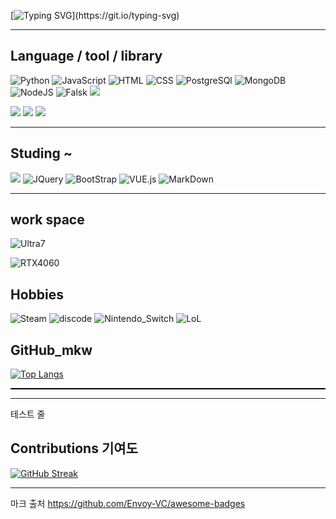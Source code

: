
[![Typing SVG](https://readme-typing-svg.demolab.com/?lines=Min_GitHub;hi~)](https://git.io/typing-svg)


<hr />

##             Language / tool / library
![Python](https://img.shields.io/badge/Python-14354C?style=for-the-badge&logo=python&logoColor=white)     <!-- python -->
![JavaScript](https://img.shields.io/badge/JavaScript-F7DF1E?style=for-the-badge&logo=JavaScript&logoColor=white)
![HTML](https://img.shields.io/badge/HTML-239120?style=for-the-badge&logo=html5&logoColor=white)
![CSS](https://img.shields.io/badge/CSS-239120?&style=for-the-badge&logo=css3&logoColor=white)
![PostgreSQl](https://img.shields.io/badge/PostgreSQL-316192?style=for-the-badge&logo=postgresql&logoColor=white)
![MongoDB](https://img.shields.io/badge/MongoDB-4EA94B?style=for-the-badge&logo=mongodb&logoColor=white)
![NodeJS](https://img.shields.io/badge/Node.js-43853D?style=for-the-badge&logo=node.js&logoColor=white)
![Falsk](https://img.shields.io/badge/Flask-000000?style=for-the-badge&logo=flask&logoColor=white)
<img src="https://img.shields.io/badge/fastapi-009688.svg?style=for-the-badge&logo=fastapi&logoColor=white" />    <!-- fastapi -->
<!-- Pandas,numpy (Python Library) -->
<img src="https://img.shields.io/badge/jupyter-F37626.svg?style=for-the-badge&logo=jupyter&logoColor=white" />    <!-- jupyter -->
<img src="https://img.shields.io/badge/numpy-013243.svg?style=for-the-badge&logo=numpy&logoColor=white" />    <!-- numpy -->
<img src="https://img.shields.io/badge/pandas-150458.svg?style=for-the-badge&logo=pandas&logoColor=white" />     <!-- pandas -->

<hr />

##              Studing ~
<img src="https://img.shields.io/badge/react-20232a.svg?style=for-the-badge&logo=react&logoColor=61DAFB" />       <!-- react -->
![JQuery](https://img.shields.io/badge/jQuery-0769AD?style=for-the-badge&logo=jquery&logoColor=white)
![BootStrap](https://img.shields.io/badge/Bootstrap-563D7C?style=for-the-badge&logo=bootstrap&logoColor=white)
![VUE.js](https://img.shields.io/badge/Vue.js-35495E?style=for-the-badge&logo=vue.js&logoColor=4FC08D)
![MarkDown](https://img.shields.io/badge/Markdown-000000?style=for-the-badge&logo=markdown&logoColor=white)



<hr />

##              work space

![Ultra7](https://img.shields.io/badge/Intel-Core_i5_10th-0071C5?style=for-the-badge&logo=intel&logoColor=white)

![RTX4060](https://img.shields.io/badge/NVIDIA-GTX1650-76B900?style=for-the-badge&logo=nvidia&logoColor=white)


##              Hobbies

![Steam](https://img.shields.io/badge/Steam-000000?style=for-the-badge&logo=steam&logoColor=white)
![discode](https://img.shields.io/badge/Discord-7289DA?style=for-the-badge&logo=discord&logoColor=white)
![Nintendo_Switch](https://img.shields.io/badge/Nintendo_Switch-E60012?style=for-the-badge&logo=nintendo-switch&logoColor=white)
![LoL](https://img.shields.io/badge/Riot_Games-D32936?style=for-the-badge&logo=riot-games&logoColor=white)


##               GitHub_mkw

[![Top Langs](https://github-readme-stats.vercel.app/api/top-langs/?username=minkyoungwon)](https://github.com/minkyoungwon/github-readme-stats)

<div style="border-bottom: 2px solid black; width: 100%;"></div>

<hr />

테스트 줄

##               Contributions 기여도

[![GitHub Streak](https://streak-stats.demolab.com?user=min_kw&theme=dark&locale=ko)](https://git.io/streak-stats)


<hr />

마크 출처 https://github.com/Envoy-VC/awesome-badges
